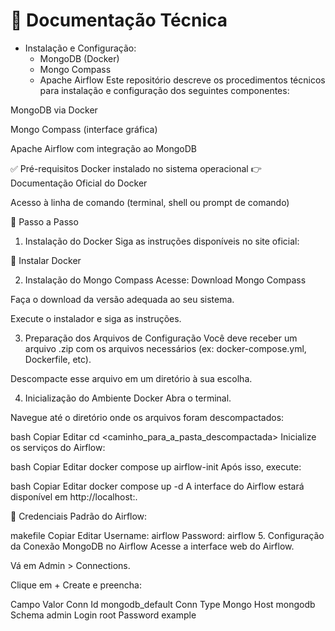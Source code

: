 # 📘 Documentação Técnica

- Instalação e Configuração: 
  - MongoDB (Docker)
  - Mongo Compass 
  - Apache Airflow
Este repositório descreve os procedimentos técnicos para instalação e configuração dos seguintes componentes:

MongoDB via Docker

Mongo Compass (interface gráfica)

Apache Airflow com integração ao MongoDB

✅ Pré-requisitos
Docker instalado no sistema operacional
👉 Documentação Oficial do Docker

Acesso à linha de comando (terminal, shell ou prompt de comando)

🚀 Passo a Passo
1. Instalação do Docker
Siga as instruções disponíveis no site oficial:

🔗 Instalar Docker

2. Instalação do Mongo Compass
Acesse: Download Mongo Compass

Faça o download da versão adequada ao seu sistema.

Execute o instalador e siga as instruções.

3. Preparação dos Arquivos de Configuração
Você deve receber um arquivo .zip com os arquivos necessários (ex: docker-compose.yml, Dockerfile, etc).

Descompacte esse arquivo em um diretório à sua escolha.

4. Inicialização do Ambiente Docker
Abra o terminal.

Navegue até o diretório onde os arquivos foram descompactados:

bash
Copiar
Editar
cd <caminho_para_a_pasta_descompactada>
Inicialize os serviços do Airflow:

bash
Copiar
Editar
docker compose up airflow-init
Após isso, execute:

bash
Copiar
Editar
docker compose up -d
A interface do Airflow estará disponível em http://localhost:<porta>.

🔑 Credenciais Padrão do Airflow:

makefile
Copiar
Editar
Username: airflow
Password: airflow
5. Configuração da Conexão MongoDB no Airflow
Acesse a interface web do Airflow.

Vá em Admin > Connections.

Clique em + Create e preencha:

Campo	Valor
Conn Id	mongodb_default
Conn Type	Mongo
Host	mongodb
Schema	admin
Login	root
Password	example









